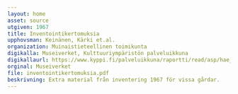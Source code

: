 ```yaml
---
layout: home
asset: source
utgiven: 1967
title: Inventointikertomuksia
upphovsman: Keinänen, Kärki et.al.
organization: Muinaistieteellinen toimikunta
digikalla: Museiverket, Kulttuuriympäristön palveluikkuna
digikallaurl: https://www.kyppi.fi/palveluikkuna/raportti/read/asp/hae_liite.aspx?id=111221&ttyyppi=pdf&kansio_id=287&fbclid=IwAR201FB4r2eNwcSnMKPeShW7FF2QjBR0nc8n3kGf2Fa4ZOrTXYy6_3jzdHU
orginal: Museiverket
file: inventointikertomuksia.pdf
beskrivning: Extra material från inventering 1967 för vissa gårdar.
---
```

